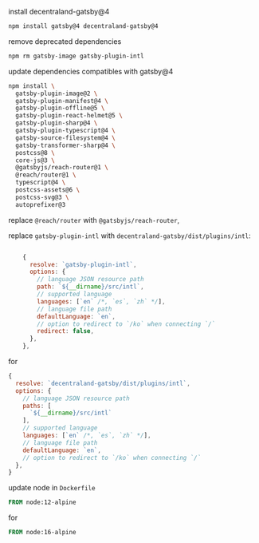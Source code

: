 install decentraland-gatsby@4

```bash
npm install gatsby@4 decentraland-gatsby@4
```

remove deprecated dependencies

```bash
npm rm gatsby-image gatsby-plugin-intl
```

update dependencies compatibles with gatsby@4

```bash
npm install \
  gatsby-plugin-image@2 \
  gatsby-plugin-manifest@4 \
  gatsby-plugin-offline@5 \
  gatsby-plugin-react-helmet@5 \
  gatsby-plugin-sharp@4 \
  gatsby-plugin-typescript@4 \
  gatsby-source-filesystem@4 \
  gatsby-transformer-sharp@4 \
  postcss@8 \
  core-js@3 \
  @gatsbyjs/reach-router@1 \
  @reach/router@1 \
  typescript@4 \
  postcss-assets@6 \
  postcss-svg@3 \
  autoprefixer@3
```

replace `@reach/router` with `@gatsbyjs/reach-router`,

replace `gatsby-plugin-intl` with `decentraland-gatsby/dist/plugins/intl`:

```js

    {
      resolve: `gatsby-plugin-intl`,
      options: {
        // language JSON resource path
        path: `${__dirname}/src/intl`,
        // supported language
        languages: [`en` /*, `es`, `zh` */],
        // language file path
        defaultLanguage: `en`,
        // option to redirect to `/ko` when connecting `/`
        redirect: false,
      },
    },
```

for

```js
{
  resolve: `decentraland-gatsby/dist/plugins/intl`,
  options: {
    // language JSON resource path
    paths: [
      `${__dirname}/src/intl`
    ],
    // supported language
    languages: [`en` /*, `es`, `zh` */],
    // language file path
    defaultLanguage: `en`,
    // option to redirect to `/ko` when connecting `/`
  },
}
```

update node in `Dockerfile`

```Dockerfile
FROM node:12-alpine
```

for

```Dockerfile
FROM node:16-alpine
```
